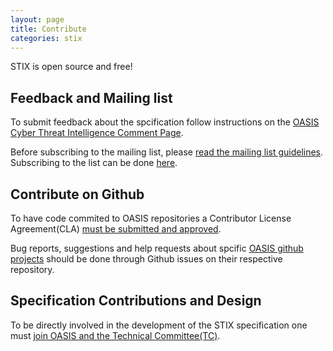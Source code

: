 ```yaml
---
layout: page
title: Contribute
categories: stix
---
```


<div class="col-md-12">
    <div class="col-md-6 col-md-offset-3 text-center">
        <div class="h2 well info-bo ltred" span="markdown"> STIX is open source and free!</div>
    </div>
</div>

## Feedback and Mailing list

To submit feedback about the spcification follow instructions on the [OASIS Cyber Threat Intelligence Comment Page](https://www.oasis-open.org/committees/comments/index.php?wg_abbrev=cti).

Before subscribing to the mailing list, please [read the mailing list guidelines](https://www.oasis-open.org/mlmanage/). Subscribing to the list can be done [here](https://www.oasis-open.org/policies-guidelines/mailing-lists).

## Contribute on Github

To have code commited to OASIS repositories a Contributor License Agreement(CLA) [must be submitted and approved](https://www.oasis-open.org/resources/open-repositories/cla). 

Bug reports, suggestions and help requests about spcific [OASIS github projects](https://github.com/oasis-open) should be done through Github issues on their respective repository.

## Specification Contributions and Design

To be directly involved in the development of the STIX specification one must [join OASIS and the Technical Committee(TC)](https://www.oasis-open.org/join).
